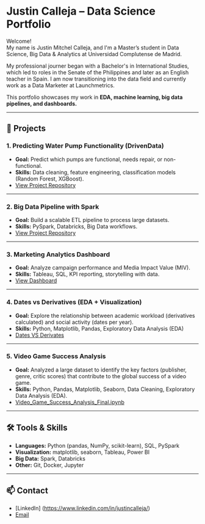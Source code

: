 # Justin Calleja – Data Science Portfolio

Welcome!  
My name is Justin Mitchel Calleja, and I'm a Master’s student in Data Science, Big Data & Analytics at Universidad Complutense de Madrid.

My professional journer began with a Bachelor's in International Studies, which led to roles in the Senate of the Philippines and later as an English teacher in Spain. 
I am now transitioning into the data field and currently work as a Data Marketer at Launchmetrics.

This portfolio showcases my work in **EDA, machine learning, big data pipelines, and dashboards.**

---

## 📂 Projects

### 1. Predicting Water Pump Functionality (DrivenData)
- **Goal:** Predict which pumps are functional, needs repair, or non-functional.  
- **Skills:** Data cleaning, feature engineering, classification models (Random Forest, XGBoost).  
- [View Project Repository](LINK)

---

### 2. Big Data Pipeline with Spark
- **Goal:** Build a scalable ETL pipeline to process large datasets.  
- **Skills:** PySpark, Databricks, Big Data workflows.  
- [View Project Repository](LINK)

---

### 3. Marketing Analytics Dashboard
- **Goal:** Analyze campaign performance and Media Impact Value (MIV).  
- **Skills:** Tableau, SQL, KPI reporting, storytelling with data.  
- [View Dashboard](LINK)

---

### 4. Dates vs Derivatives (EDA + Visualization)

- **Goal:** Explore the relationship between academic workload (derivatives calculated) and social activity (dates per year).
- **Skills:** Python, Matplotlib, Pandas, Exploratory Data Analysis (EDA)
- [Dates VS Derivates](https://github.com/justincallejadata/Portfolio-Notebooks/blob/75242f45fdb61fe1639e3456a27e75dabfe0e503/dates-vs-derivatives_final.ipynb)


---

### 5. Video Game Success Analysis
- **Goal:** Analyzed a large dataset to identify the key factors (publisher, genre, critic scores) that contribute to the global success of a video game.
- **Skills:** Python, Pandas, Matplotlib, Seaborn, Data Cleaning, Exploratory Data Analysis (EDA).
- [Video_Game_Success_Analysis_Final.ipynb](https://github.com/justincallejadata/Portfolio-Notebooks/blob/30d8f09f28a68fedcce38485b33319b99fe0232f/Video_Game_Success_Analysis_Final.ipynb)


---


## 🛠️ Tools & Skills
- **Languages:** Python (pandas, NumPy, scikit-learn), SQL, PySpark  
- **Visualization:** matplotlib, seaborn, Tableau, Power BI  
- **Big Data:** Spark, Databricks  
- **Other:** Git, Docker, Jupyter  

---

## 📫 Contact
- [LinkedIn] (https://www.linkedin.com/in/justincalleja/)  
- [Email](justinmitchelcalleja@gmail.com)

